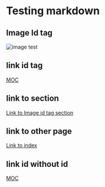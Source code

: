 # Testing markdown

## Image Id tag

![image test][image1]

[image1]: images/cat.ico

## link id tag

[MOC][MOCLink]

[MOCLink]: https://massopen.cloud/

## link to section

[Link to Image id tag section](#image-id-tag)

## link to other page

[Link to index](index.md "if converted to html will need to change this to .html")

## link id without id

[MOC][]

[MOC]: https://massopen.cloud/
